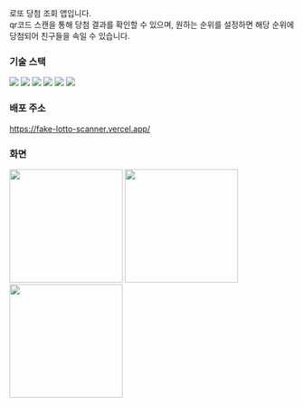 로또 당첨 조회 앱입니다.<br/> qr코드 스캔을 통해 당첨 결과를 확인할 수 있으며, 원하는 순위를 설정하면 해당 순위에 당첨되어 친구들을 속일 수 있습니다.

### 기술 스택

<div>
<img src="https://img.shields.io/badge/React-v18.2-61dafb"/>
<img src="https://img.shields.io/badge/Next.js-v13.4-000000"/>
<img src="https://img.shields.io/badge/TypeScript-v5.2-2f74c0"/>
<img src="https://img.shields.io/badge/Redux Toolkit-v1.9-764abc"/>
<img src="https://img.shields.io/badge/React Query-v4.3-ef4444"/>
<img src="https://img.shields.io/badge/Tailwind CSS-v3.3-38bdf8"/>
</div>

### 배포 주소

<https://fake-lotto-scanner.vercel.app/>

### 화면

<img src="https://github.com/bisari31/weather_forecast/assets/98396758/dbd0cd33-7d33-463f-8260-53239a67ea7a" width="200" />
<img src="https://github.com/bisari31/weather_forecast/assets/98396758/01c8e768-988b-4459-bd0f-17644607c5b3" width="200" />
<img src="https://github.com/bisari31/weather_forecast/assets/98396758/ccc8178f-4c45-4ffc-9245-c55232efd327" width="200" />
